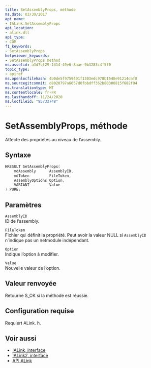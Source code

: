 ```yaml
---
title: SetAssemblyProps, méthode
ms.date: 03/30/2017
api_name:
- IALink.SetAssemblyProps
api_location:
- alink.dll
api_type:
- COM
f1_keywords:
- SetAssemblyProps
helpviewer_keywords:
- SetAssemblyProps method
ms.assetid: a3d7cf29-1414-49e6-8aae-9b3283c4f5f0
topic_type:
- apiref
ms.openlocfilehash: 4b0de5f9759491f1303edc978b1548e91214daf8
ms.sourcegitcommit: d8020797a6657d0fbbdff362b80300815f682f94
ms.translationtype: MT
ms.contentlocale: fr-FR
ms.lasthandoff: 11/24/2020
ms.locfileid: "95733748"
---
```

# <a name="setassemblyprops-method"></a>SetAssemblyProps, méthode

Affecte des propriétés au niveau de l’assembly.  
  
## <a name="syntax"></a>Syntaxe  
  
```cpp  
HRESULT SetAssemblyProps(  
    mdAssembly      AssemblyID,  
    mdToken         FileToken,  
    AssemblyOptions Option,  
    VARIANT         Value  
) PURE;  
```  
  
## <a name="parameters"></a>Paramètres  

 `AssemblyID`  
 ID de l’assembly.  
  
 `FileToken`  
 Fichier qui définit la propriété. Peut avoir la valeur NULL si `AssemblyID` n’indique pas un netmodule indépendant.  
  
 `Option`  
 Indique l’option à modifier.  
  
 `Value`  
 Nouvelle valeur de l’option.  
  
## <a name="return-value"></a>Valeur renvoyée  

 Retourne S_OK si la méthode est réussie.  
  
## <a name="requirements"></a>Configuration requise  

 Requiert ALink. h.  
  
## <a name="see-also"></a>Voir aussi

- [IALink, interface](ialink-interface.md)
- [IALink2, interface](ialink2-interface.md)
- [API ALink](index.md)
